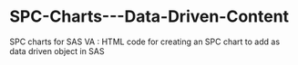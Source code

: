 # SPC-Charts---Data-Driven-Content
SPC charts for SAS VA : HTML code for creating an SPC chart to add as data driven object in SAS

